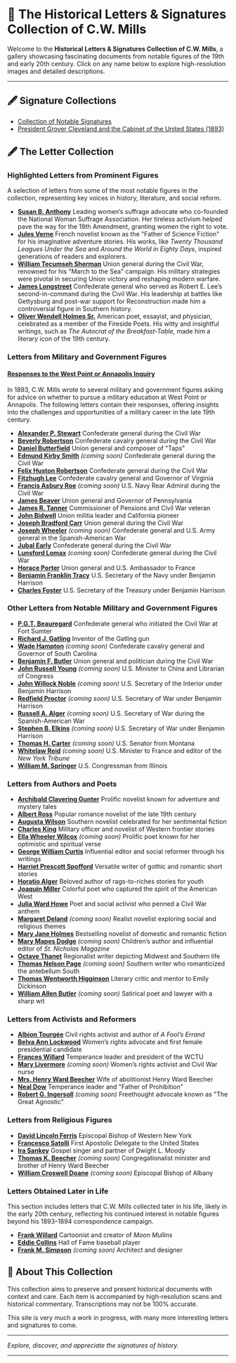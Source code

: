 # 📜 The Historical Letters & Signatures Collection of C.W. Mills

Welcome to the **Historical Letters & Signatures Collection of C.W. Mills**, a gallery showcasing fascinating documents from notable figures of the 19th and early 20th century. Click on any name below to explore high-resolution images and detailed descriptions.

---

## 🖋️ Signature Collections
- [Collection of Notable Signatures](signatures.md)  
- [President Grover Cleveland and the Cabinet of the United States (1893)](cleveland.md)

## 🖋️ The Letter Collection

### Highlighted Letters from Prominent Figures
A selection of letters from some of the most notable figures in the collection, representing key voices in history, literature, and social reform.

- **[Susan B. Anthony](anthony.md)** Leading women’s suffrage advocate who co-founded the National Woman Suffrage Association. Her tireless activism helped pave the way for the 19th Amendment, granting women the right to vote.  
- **[Jules Verne](verne.md)** French novelist known as the "Father of Science Fiction" for his imaginative adventure stories. His works, like *Twenty Thousand Leagues Under the Sea* and *Around the World in Eighty Days*, inspired generations of readers and explorers.  
- **[William Tecumseh Sherman](sherman.md)** Union general during the Civil War, renowned for his "March to the Sea" campaign. His military strategies were pivotal in securing Union victory and reshaping modern warfare.  
- **[James Longstreet](longstreet.md)** Confederate general who served as Robert E. Lee’s second-in-command during the Civil War. His leadership at battles like Gettysburg and post-war support for Reconstruction made him a controversial figure in Southern history.  
- **[Oliver Wendell Holmes Sr.](holmes.md)** American poet, essayist, and physician, celebrated as a member of the Fireside Poets. His witty and insightful writings, such as *The Autocrat of the Breakfast-Table*, made him a literary icon of the 19th century.  

### Letters from Military and Government Figures

#### [Responses to the West Point or Annapolis Inquiry](armynavy.md)
In 1893, C.W. Mills wrote to several military and government figures asking for advice on whether to pursue a military education at West Point or Annapolis. The following letters contain their responses, offering insights into the challenges and opportunities of a military career in the late 19th century.

- **[Alexander P. Stewart](stewart.md)** Confederate general during the Civil War  
- **[Beverly Robertson](robertson.md)** Confederate cavalry general during the Civil War  
- **[Daniel Butterfield](butterfield.md)** Union general and composer of "Taps"  
- **[Edmund Kirby Smith](#)** *(coming soon)* Confederate general during the Civil War  
- **[Felix Huston Robertson](fhrobertson.md)** Confederate general during the Civil War  
- **[Fitzhugh Lee](lee.md)** Confederate cavalry general and Governor of Virginia  
- **[Francis Asbury Roe](#)** *(coming soon)* U.S. Navy Rear Admiral during the Civil War  
- **[James Beaver](beaver.md)** Union general and Governor of Pennsylvania  
- **[James R. Tanner](tanner.md)** Commissioner of Pensions and Civil War veteran  
- **[John Bidwell](bidwell.md)** Union militia leader and California pioneer  
- **[Joseph Bradford Carr](carr.md)** Union general during the Civil War  
- **[Joseph Wheeler](#)** *(coming soon)* Confederate general and U.S. Army general in the Spanish-American War  
- **[Jubal Early](early.md)** Confederate general during the Civil War  
- **[Lunsford Lomax](#)** *(coming soon)* Confederate general during the Civil War  
- **[Horace Porter](porter.md)** Union general and U.S. Ambassador to France  
- **[Benjamin Franklin Tracy](tracy.md)** U.S. Secretary of the Navy under Benjamin Harrison  
- **[Charles Foster](foster.md)** U.S. Secretary of the Treasury under Benjamin Harrison  

### Other Letters from Notable Military and Government Figures

- **[P.G.T. Beauregard](beauregard.md)** Confederate general who initiated the Civil War at Fort Sumter  
- **[Richard J. Gatling](gatling.md)** Inventor of the Gatling gun  
- **[Wade Hampton](#)** *(coming soon)* Confederate cavalry general and Governor of South Carolina  
- **[Benjamin F. Butler](butler.md)** Union general and politician during the Civil War  
- **[John Russell Young](#)** *(coming soon)* U.S. Minister to China and Librarian of Congress  
- **[John Willock Noble](#)** *(coming soon)* U.S. Secretary of the Interior under Benjamin Harrison  
- **[Redfield Proctor](#)** *(coming soon)* U.S. Secretary of War under Benjamin Harrison  
- **[Russell A. Alger](#)** *(coming soon)* U.S. Secretary of War during the Spanish-American War  
- **[Stephen B. Elkins](#)** *(coming soon)* U.S. Secretary of War under Benjamin Harrison  
- **[Thomas H. Carter](#)** *(coming soon)* U.S. Senator from Montana  
- **[Whitelaw Reid](#)** *(coming soon)* U.S. Minister to France and editor of the *New York Tribune*  
- **[William M. Springer](springer.md)** U.S. Congressman from Illinois  

### Letters from Authors and Poets

- **[Archibald Clavering Gunter](gunter.md)** Prolific novelist known for adventure and mystery tales  
- **[Albert Ross](ross.md)** Popular romance novelist of the late 19th century  
- **[Augusta Wilson](wilson.md)** Southern novelist celebrated for her sentimental fiction  
- **[Charles King](king.md)** Military officer and novelist of Western frontier stories  
- **[Ella Wheeler Wilcox](#)** *(coming soon)* Prolific poet known for her optimistic and spiritual verse  
- **[George William Curtis](curtis.md)** Influential editor and social reformer through his writings  
- **[Harriet Prescott Spofford](spofford.md)** Versatile writer of gothic and romantic short stories  
- **[Horatio Alger](alger.md)** Beloved author of rags-to-riches stories for youth  
- **[Joaquin Miller](miller.md)** Colorful poet who captured the spirit of the American West  
- **[Julia Ward Howe](howe.md)** Poet and social activist who penned a Civil War anthem  
- **[Margaret Deland](#)** *(coming soon)* Realist novelist exploring social and religious themes  
- **[Mary Jane Holmes](mjholmes.md)** Bestselling novelist of domestic and romantic fiction  
- **[Mary Mapes Dodge](#)** *(coming soon)* Children’s author and influential editor of *St. Nicholas Magazine*  
- **[Octave Thanet](thanet.md)** Regionalist writer depicting Midwest and Southern life  
- **[Thomas Nelson Page](#)** *(coming soon)* Southern writer who romanticized the antebellum South  
- **[Thomas Wentworth Higginson](higginson.md)** Literary critic and mentor to Emily Dickinson  
- **[William Allen Butler](#)** *(coming soon)* Satirical poet and lawyer with a sharp wit  

### Letters from Activists and Reformers
- **[Albion Tourgée](tourgee.md)** Civil rights activist and author of *A Fool’s Errand*  
- **[Belva Ann Lockwood](lockwood.md)** Women’s rights advocate and first female presidential candidate  
- **[Frances Willard](franceswillard.md)** Temperance leader and president of the WCTU  
- **[Mary Livermore](#)** *(coming soon)* Women’s rights activist and Civil War nurse  
- **[Mrs. Henry Ward Beecher](beecher.md)** Wife of abolitionist Henry Ward Beecher  
- **[Neal Dow](dow.md)** Temperance leader and "Father of Prohibition"  
- **[Robert G. Ingersoll](#)** *(coming soon)* Freethought advocate known as "The Great Agnostic"  

### Letters from Religious Figures
- **[David Lincoln Ferris](ferris.md)** Episcopal Bishop of Western New York  
- **[Francesco Satolli](satolli.md)** First Apostolic Delegate to the United States  
- **[Ira Sankey](sankey.md)** Gospel singer and partner of Dwight L. Moody  
- **[Thomas K. Beecher](#)** *(coming soon)* Congregationalist minister and brother of Henry Ward Beecher  
- **[William Croswell Doane](#)** *(coming soon)* Episcopal Bishop of Albany  

### Letters Obtained Later in Life
This section includes letters that C.W. Mills collected later in his life, likely in the early 20th century, reflecting his continued interest in notable figures beyond his 1893–1894 correspondence campaign.

- **[Frank Willard](willard.md)** Cartoonist and creator of *Moon Mullins*  
- **[Eddie Collins](collins.md)** Hall of Fame baseball player  
- **[Frank M. Simpson](#)** *(coming soon)* Architect and designer  

## 🔎 About This Collection

This collection aims to preserve and present historical documents with context and care. Each item is accompanied by high-resolution scans and historical commentary. Transcriptions may not be 100% accurate.

This site is very much a work in progress, with many more interesting letters and signatures to come.

---

*Explore, discover, and appreciate the signatures of history.*

---